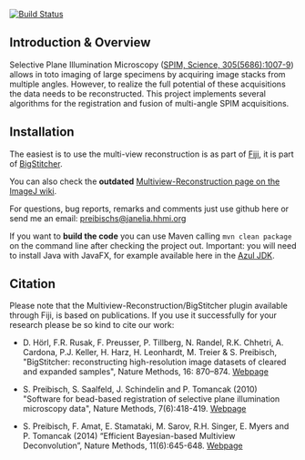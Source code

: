 [![Build Status](https://github.com/PreibischLab/multiview-reconstruction/actions/workflows/build.yml/badge.svg)](https://github.com/PreibischLab/multiview-reconstruction/actions/workflows/build.yml)

##  Introduction & Overview

Selective Plane Illumination Microscopy
([SPIM, Science, 305(5686):1007-9](http://www.sciencemag.org/content/305/5686/1007))
allows in toto imaging of large specimens by acquiring image stacks from
multiple angles. However, to realize the full potential of these acquisitions
the data needs to be reconstructed. This project implements several algorithms
for the registration and fusion of multi-angle SPIM acquisitions.

## Installation

The easiest is to use the multi-view reconstruction is as part of [Fiji](http://fiji.sc/), it is part of [BigStitcher](https://www.google.com/search?rls=en&q=BigStitcher&ie=UTF-8&oe=UTF-8).

You can also check the **outdated** [Multiview-Reconstruction page on the ImageJ
wiki](http://imagej.net/Multiview-Reconstruction).

For questions, bug reports, remarks and comments just use github here or send
me an email: preibischs@janelia.hhmi.org

If you want to **build the code** you can use Maven calling `mvn clean package` on the command line after checking the project out. Important: you will need to install Java with JavaFX, for example available here in the [Azul JDK](https://www.azul.com/downloads/?version=java-8-lts&package=jdk-fx#zulu).

## Citation

Please note that the Multiview-Reconstruction/BigStitcher plugin available through Fiji, is
based on publications. If you use it successfully for your research please be
so kind to cite our work:

* D. Hörl, F.R. Rusak, F. Preusser, P. Tillberg, N. Randel, R.K. Chhetri, A. Cardona, P.J. Keller, H. Harz, H. Leonhardt, M. Treier & S. Preibisch, "BigStitcher: reconstructing high-resolution image datasets of cleared and expanded samples",
  Nature Methods, 16: 870–874.
  [Webpage](https://www.nature.com/articles/s41592-019-0501-0)
  
* S. Preibisch, S. Saalfeld, J. Schindelin and P. Tomancak (2010) "Software for
  bead-based registration of selective plane illumination microscopy data",
  Nature Methods, 7(6):418-419.
  [Webpage](http://www.nature.com/nmeth/journal/v7/n6/full/nmeth0610-418.html)

* S. Preibisch, F. Amat, E. Stamataki, M. Sarov, R.H. Singer, E. Myers and P.
  Tomancak (2014) “Efficient Bayesian-based Multiview Deconvolution”, Nature
  Methods, 11(6):645-648.
  [Webpage](http://www.nature.com/nmeth/journal/v11/n6/full/nmeth.2929.html)
